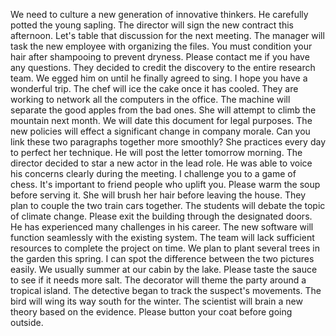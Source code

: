 We need to culture a new generation of innovative thinkers.
He carefully potted the young sapling.
The director will sign the new contract this afternoon.
Let's table that discussion for the next meeting.
The manager will task the new employee with organizing the files.
You must condition your hair after shampooing to prevent dryness.
Please contact me if you have any questions.
They decided to credit the discovery to the entire research team.
We egged him on until he finally agreed to sing.
I hope you have a wonderful trip.
The chef will ice the cake once it has cooled.
They are working to network all the computers in the office.
The machine will separate the good apples from the bad ones.
She will attempt to climb the mountain next month.
We will date this document for legal purposes.
The new policies will effect a significant change in company morale.
Can you link these two paragraphs together more smoothly?
She practices every day to perfect her technique.
He will post the letter tomorrow morning.
The director decided to star a new actor in the lead role.
He was able to voice his concerns clearly during the meeting.
I challenge you to a game of chess.
It's important to friend people who uplift you.
Please warm the soup before serving it.
She will brush her hair before leaving the house.
They plan to couple the two train cars together.
The students will debate the topic of climate change.
Please exit the building through the designated doors.
He has experienced many challenges in his career.
The new software will function seamlessly with the existing system.
The team will lack sufficient resources to complete the project on time.
We plan to plant several trees in the garden this spring.
I can spot the difference between the two pictures easily.
We usually summer at our cabin by the lake.
Please taste the sauce to see if it needs more salt.
The decorator will theme the party around a tropical island.
The detective began to track the suspect's movements.
The bird will wing its way south for the winter.
The scientist will brain a new theory based on the evidence.
Please button your coat before going outside.
